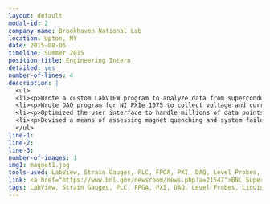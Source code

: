 ```yaml
---
layout: default
modal-id: 2
company-name: Brookhaven National Lab
location: Upton, NY
date: 2015-08-06
timeline: Summer 2015
position-title: Engineering Intern
detailed: yes
number-of-lines: 4
description: |
  <ul>
  <li><p>Wrote a custom LabVIEW program to analyze data from superconducting magnets for the CERN particle accelerator.</p></li>
  <li><p>Wrote DAQ program for NI PXIe 1075 to collect voltage and current measurements from Magnets.</p></li>
  <li><p>Optimized the user interface to handle millions of data points gathered every instant.</p></li>
  <li><p>Devised a means of assessing magnet quenching and system failure.</p></li>
  </ul>
line-1:
line-2:
line-3:
number-of-images: 1
img1: magnet1.jpg
tools-used: LabView, Strain Gauges, PLC, FPGA, PXI, DAQ, Level Probes, Flow meters, Superconducting, Magnets.
link: <a href="https://www.bnl.gov/newsroom/news.php?a=21547">BNL Superconducting Magnet Info</a>
tags: LabView, Strain Gauges, PLC, FPGA, PXI, DAQ, Level Probes, Liquid Helium, Flow meters, Superconducting, Magnets, Cryogenics.
---
```

